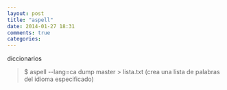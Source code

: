 ```yaml
---
layout: post
title: "aspell"
date: 2014-01-27 18:31
comments: true
categories: 
---
```

diccionarios 

>$ aspell --lang=ca dump master > lista.txt  (crea una lista de palabras del idioma especificado) 

